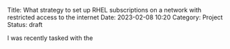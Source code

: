 Title: What strategy to set up RHEL subscriptions on a network with restricted access to the internet
Date: 2023-02-08 10:20
Category: Project
Status: draft

I was recently tasked with the  